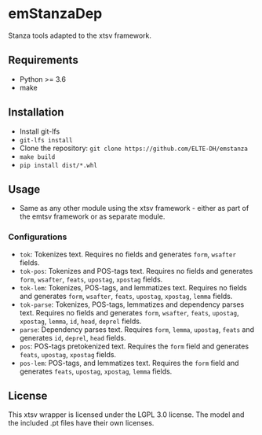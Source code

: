 # emStanzaDep
Stanza tools adapted to the xtsv framework.

## Requirements
- Python >= 3.6
- make

## Installation
- Install git-lfs
- `git-lfs install`
- Clone the repository: `git clone https://github.com/ELTE-DH/emstanza`
- `make build`
- `pip install dist/*.whl`

## Usage
- Same as any other module using the xtsv framework - either as part of the emtsv framework or as separate module.

### Configurations

- `tok`: Tokenizes text. Requires no fields and generates `form`, `wsafter` fields.
- `tok-pos`: Tokenizes and POS-tags text. Requires no fields and generates `form`, `wsafter`, `feats`, `upostag`, `xpostag` fields.
- `tok-lem`: Tokenizes, POS-tags, and lemmatizes text. Requires no fields and generates `form`, `wsafter`, `feats`, `upostag`, `xpostag`, `lemma` fields.
- `tok-parse`: Tokenizes, POS-tags, lemmatizes and dependency parses text. Requires no fields and generates `form`, `wsafter`, `feats`, `upostag`, `xpostag`, `lemma`, `id`, `head`, `deprel` fields.
- `parse`: Dependency parses text. Requires `form`, `lemma`, `upostag`, `feats` and generates `id`, `deprel`, `head` fields.
- `pos`: POS-tags pretokenized text. Requires the `form` field and generates `feats`, `upostag`, `xpostag` fields.
- `pos-lem`: POS-tags, and lemmatizes text. Requires the `form` field and generates `feats`, `upostag`, `xpostag`, `lemma` fields.

## License
This xtsv wrapper is licensed under the LGPL 3.0 license. The model and the included .pt files have their own licenses.



